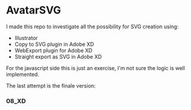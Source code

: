 # AvatarSVG

I made this repo to investigate all the possibility for SVG creation using:

- Illustrator
- Copy to SVG plugin in Adobe XD
- WebExport plugin for Adobe XD
- Straight export as SVG in Adobe XD

For the javascript side this is just an exercise, I'm not sure the logic is well implemented.

The last attempt is the finale version:
### 08_XD
